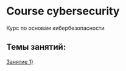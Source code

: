 # Course cybersecurity
Курс по основам кибербезопасности

## Темы занятий:  

[Занятие 1)](#Введение)  
